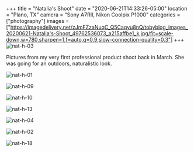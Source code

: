 +++
title = "Natalia's Shoot"
date = "2020-06-21T14:33:26-05:00"
location = "Plano, TX"
camera = "Sony A7RII, Nikon Coolpix P1000"
categories = ["photography"]
images = ["https://imagedelivery.net/zJmFZzaNuqC_Q5Caqyu8nQ/tobyblog_images_20200621-Natalia's-Shoot_49762536073_a215affbe1_k.jpg/fit=scale-down,w=780,sharpen=1,f=auto,q=0.9,slow-connection-quality=0.3"]
+++
![nat-h-03](https://imagedelivery.net/zJmFZzaNuqC_Q5Caqyu8nQ/tobyblog_images_20200621-Natalia)
<!--more-->

Pictures from my very first professional product shoot back in March. She was going for an outdoors, naturalistic look.

![nat-h-01](https://imagedelivery.net/zJmFZzaNuqC_Q5Caqyu8nQ/tobyblog_images_20200621-Natalia)

![nat-h-09](https://imagedelivery.net/zJmFZzaNuqC_Q5Caqyu8nQ/tobyblog_images_20200621-Natalia)

![nat-h-10](https://imagedelivery.net/zJmFZzaNuqC_Q5Caqyu8nQ/tobyblog_images_20200621-Natalia)

![nat-h-13](https://imagedelivery.net/zJmFZzaNuqC_Q5Caqyu8nQ/tobyblog_images_20200621-Natalia)

![nat-h-04](https://imagedelivery.net/zJmFZzaNuqC_Q5Caqyu8nQ/tobyblog_images_20200621-Natalia)

![nat-h-02](https://imagedelivery.net/zJmFZzaNuqC_Q5Caqyu8nQ/tobyblog_images_20200621-Natalia)

![nat-h-18](https://imagedelivery.net/zJmFZzaNuqC_Q5Caqyu8nQ/tobyblog_images_20200621-Natalia)
